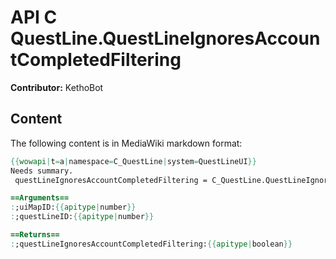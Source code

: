# API C QuestLine.QuestLineIgnoresAccountCompletedFiltering

**Contributor:** KethoBot

## Content

The following content is in MediaWiki markdown format:

```mediawiki
{{wowapi|t=a|namespace=C_QuestLine|system=QuestLineUI}}
Needs summary.
 questLineIgnoresAccountCompletedFiltering = C_QuestLine.QuestLineIgnoresAccountCompletedFiltering(uiMapID, questLineID)

==Arguments==
:;uiMapID:{{apitype|number}}
:;questLineID:{{apitype|number}}

==Returns==
:;questLineIgnoresAccountCompletedFiltering:{{apitype|boolean}}
```